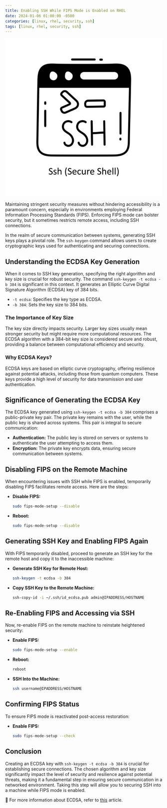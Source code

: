```yaml
---
title: Enabling SSH While FIPS Mode is Enabled on RHEL
date: 2024-01-06 01:00:00 -0500
categories: [linux, rhel, security, ssh]
tags: [linux, rhel, security, ssh]
---
```


![Enabling SSH While FIPS Mode is Enabled on RHEL](/assets/img/posts/2024/enabling_ssh_in_fips_mode/enabling_ssh_in_fips_mode.jpg)


Maintaining stringent security measures without hindering accessibility is a paramount concern, especially in environments employing Federal Information Processing Standards (FIPS). Enforcing FIPS mode can bolster security, but it sometimes restricts remote access, including SSH connections.

In the realm of secure communication between systems, generating SSH keys plays a pivotal role. The `ssh-keygen` command allows users to create cryptographic keys used for authenticating and securing connections.

## Understanding the ECDSA Key Generation

When it comes to SSH key generation, specifying the right algorithm and key size is crucial for robust security. The command `ssh-keygen -t ecdsa -b 384` is significant in this context. It generates an Elliptic Curve Digital Signature Algorithm (ECDSA) key of 384 bits.

- `-t ecdsa`: Specifies the key type as ECDSA.
- `-b 384`: Sets the key size to 384 bits.

### The Importance of Key Size

The key size directly impacts security. Larger key sizes usually mean stronger security but might require more computational resources. The ECDSA algorithm with a 384-bit key size is considered secure and robust, providing a balance between computational efficiency and security.

### Why ECDSA Keys?

ECDSA keys are based on elliptic curve cryptography, offering resilience against potential attacks, including those from quantum computers. These keys provide a high level of security for data transmission and user authentication.

## Significance of Generating the ECDSA Key

The ECDSA key generated using `ssh-keygen -t ecdsa -b 384` comprises a public-private key pair. The private key remains with the user, while the public key is shared across systems. This pair is integral to secure communication:

- **Authentication:** The public key is stored on servers or systems to authenticate the user attempting to access them.
- **Encryption:** The private key encrypts data, ensuring secure communication between systems.


## Disabling FIPS on the Remote Machine

When encountering issues with SSH while FIPS is enabled, temporarily disabling FIPS facilitates remote access. Here are the steps:

- **Disable FIPS:**
   ```bash
   sudo fips-mode-setup --disable
   ```
- **Reboot:**
   ```bash
   sudo fips-mode-setup --disable
   ```

## Generating SSH Key and Enabling FIPS Again

With FIPS temporarily disabled, proceed to generate an SSH key for the remote host and copy it to the inaccessible machine:

- **Generate SSH Key for Remote Host:**
   ```bash
   ssh-keygen -t ecdsa -b 384
   ```

- **Copy SSH Key to the Remote Machine:**
   ```bash
   ssh-copy-id -i ~/.ssh/id_ecdsa.pub admin@IPADDRESS/HOSTNAME
   ```

## Re-Enabling FIPS and Accessing via SSH

Now, re-enable FIPS on the remote machine to reinstate heightened security:

- **Enable FIPS:**
   ```bash
   sudo fips-mode-setup --enable
   ```

- **Reboot:**
   ```bash
   reboot
   ```

- **SSH Into the Machine:**
   ```bash
   ssh username@IPADDRESS/HOSTNAME
   ```

## Confirming FIPS Status

To ensure FIPS mode is reactivated post-access restoration:

- **Enable FIPS:**
   ```bash
   sudo fips-mode-setup --check
   ```


## Conclusion

Creating an ECDSA key with `ssh-keygen -t ecdsa -b 384` is crucial for establishing secure connections. The chosen algorithm and key size significantly impact the level of security and resilience against potential threats, making it a fundamental step in ensuring secure communication in a networked environment. Taking this step will allow you to securing SSH into a machine while FIPS mode is enabled.


📝 For more information about ECDSA, refer to [this](https://ecdsa.readthedocs.io/en/latest/) article.
